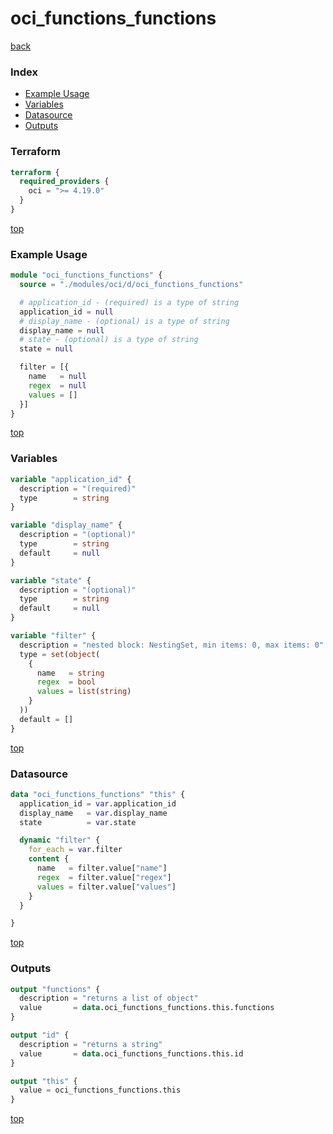 # oci_functions_functions

[back](../oci.md)

### Index

- [Example Usage](#example-usage)
- [Variables](#variables)
- [Datasource](#datasource)
- [Outputs](#outputs)

### Terraform

```terraform
terraform {
  required_providers {
    oci = ">= 4.19.0"
  }
}
```

[top](#index)

### Example Usage

```terraform
module "oci_functions_functions" {
  source = "./modules/oci/d/oci_functions_functions"

  # application_id - (required) is a type of string
  application_id = null
  # display_name - (optional) is a type of string
  display_name = null
  # state - (optional) is a type of string
  state = null

  filter = [{
    name   = null
    regex  = null
    values = []
  }]
}
```

[top](#index)

### Variables

```terraform
variable "application_id" {
  description = "(required)"
  type        = string
}

variable "display_name" {
  description = "(optional)"
  type        = string
  default     = null
}

variable "state" {
  description = "(optional)"
  type        = string
  default     = null
}

variable "filter" {
  description = "nested block: NestingSet, min items: 0, max items: 0"
  type = set(object(
    {
      name   = string
      regex  = bool
      values = list(string)
    }
  ))
  default = []
}
```

[top](#index)

### Datasource

```terraform
data "oci_functions_functions" "this" {
  application_id = var.application_id
  display_name   = var.display_name
  state          = var.state

  dynamic "filter" {
    for_each = var.filter
    content {
      name   = filter.value["name"]
      regex  = filter.value["regex"]
      values = filter.value["values"]
    }
  }

}
```

[top](#index)

### Outputs

```terraform
output "functions" {
  description = "returns a list of object"
  value       = data.oci_functions_functions.this.functions
}

output "id" {
  description = "returns a string"
  value       = data.oci_functions_functions.this.id
}

output "this" {
  value = oci_functions_functions.this
}
```

[top](#index)